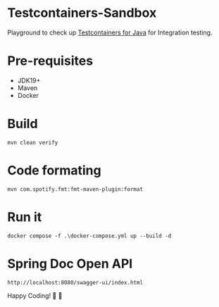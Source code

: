 # Testcontainers-Sandbox
Playground to check up [Testcontainers for Java](https://www.testcontainers.org/) for Integration testing. 

# Pre-requisites 
- JDK19+ 
- Maven
- Docker 

# Build 
``mvn clean verify``

# Code formating 
``mvn com.spotify.fmt:fmt-maven-plugin:format``

# Run it 
``docker compose -f .\docker-compose.yml up --build -d``

# Spring Doc Open API 
``http://localhost:8080/swagger-ui/index.html``

Happy Coding! :8ball: :rocket:

